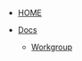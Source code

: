 <!-- docs/_sidebar.md -->


* [HOME](./)

* [Docs](./docs/index)
  * [Workgroup](./docs/Workgroup)


